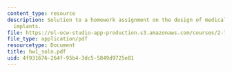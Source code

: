 ```yaml
---
content_type: resource
description: Solution to a homework assignment on the design of medical devices and
  implants.
file: https://ol-ocw-studio-app-production.s3.amazonaws.com/courses/2-782j-design-of-medical-devices-and-implants-spring-2006/4f931676264f95b43dc55849d9725e81_hw1_soln.pdf
file_type: application/pdf
resourcetype: Document
title: hw1_soln.pdf
uid: 4f931676-264f-95b4-3dc5-5849d9725e81
---
```

